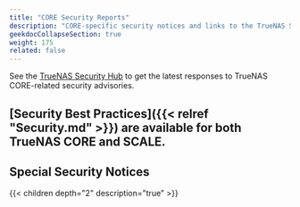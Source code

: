 ```yaml
---
title: "CORE Security Reports"
description: "CORE-specific security notices and links to the TrueNAS Security Hub."
geekdocCollapseSection: true
weight: 175
related: false
---
```


See the [TrueNAS Security Hub](https://security.truenas.com/) to get the latest responses to TrueNAS CORE-related security advisories.

[Security Best Practices]({{< relref "Security.md" >}}) are available for both TrueNAS CORE and SCALE.
---

## Special Security Notices

{{< children depth="2" description="true" >}}
